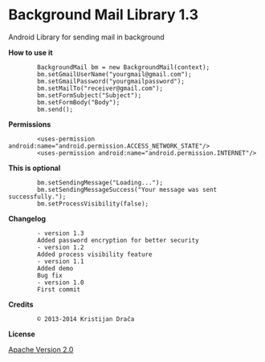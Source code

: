Background Mail Library 1.3
=====================

Android Library for sending mail in background

**How to use it**

            BackgroundMail bm = new BackgroundMail(context);
            bm.setGmailUserName("yourgmail@gmail.com");
            bm.setGmailPassword("yourgmailpassword");
            bm.setMailTo("receiver@gmail.com");
            bm.setFormSubject("Subject");
            bm.setFormBody("Body");
            bm.send();
            
**Permissions**

            <uses-permission android:name="android.permission.ACCESS_NETWORK_STATE"/>
            <uses-permission android:name="android.permission.INTERNET"/>
            
**This is optional**

            bm.setSendingMessage("Loading...");
            bm.setSendingMessageSuccess("Your message was sent successfully.");
            bm.setProcessVisibility(false);
            
**Changelog**

            - version 1.3
            Added password encryption for better security
            - version 1.2
            Added process visibility feature
            - version 1.1
            Added demo
            Bug fix
            - version 1.0
            First commit

**Credits**

            © 2013-2014 Kristijan Drača     
            
**License**

[Apache Version 2.0](http://www.apache.org/licenses/LICENSE-2.0.html)


